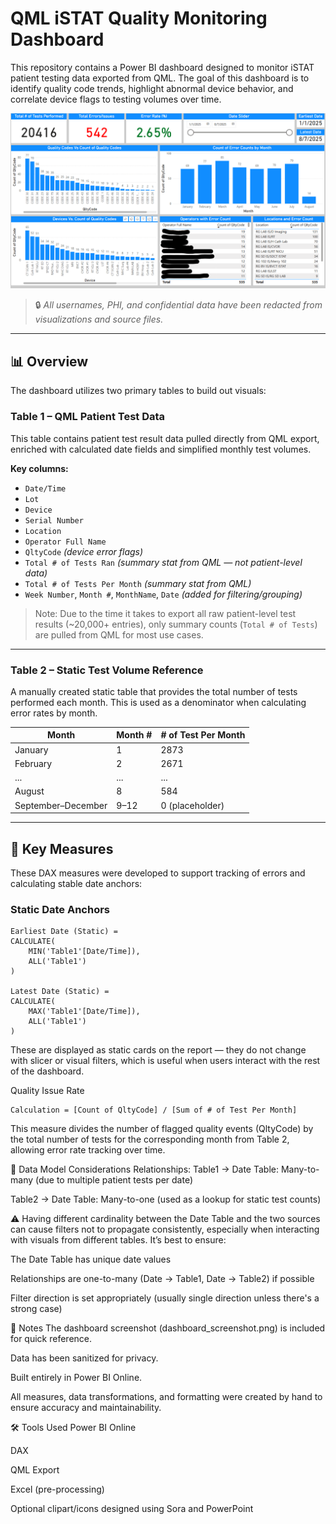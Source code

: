 # QML iSTAT Quality Monitoring Dashboard

This repository contains a Power BI dashboard designed to monitor iSTAT patient testing data exported from QML. The goal of this dashboard is to identify quality code trends, highlight abnormal device behavior, and correlate device flags to testing volumes over time.

![Dashboard_Screenshot](https://github.com/khangsheng1/MT-Work/blob/main/POC/iSTAT_Quality_Error_Study/iSTAT%20Quality%20Error%20Dashboard%20IMG.png)

> 🔒 *All usernames, PHI, and confidential data have been redacted from visualizations and source files.*

---

## 📊 Overview

The dashboard utilizes two primary tables to build out visuals:

### **Table 1** – QML Patient Test Data
This table contains patient test result data pulled directly from QML export, enriched with calculated date fields and simplified monthly test volumes.

**Key columns:**
- `Date/Time`
- `Lot`
- `Device`
- `Serial Number`
- `Location`
- `Operator Full Name`
- `QltyCode` *(device error flags)*
- `Total # of Tests Ran` *(summary stat from QML — not patient-level data)*
- `Total # of Tests Per Month` *(summary stat from QML)*
- `Week Number`, `Month #`, `MonthName`, `Date` *(added for filtering/grouping)*

> Note: Due to the time it takes to export all raw patient-level test results (~20,000+ entries), only summary counts (`Total # of Tests`) are pulled from QML for most use cases.

---

### **Table 2** – Static Test Volume Reference
A manually created static table that provides the total number of tests performed each month. This is used as a denominator when calculating error rates by month.

| Month              | Month # | # of Test Per Month |
| ------------------ | ------- | ------------------- |
| January            | 1       | 2873                |
| February           | 2       | 2671                |
| ...                | ...     | ...                 |
| August             | 8       | 584                 |
| September–December | 9–12    | 0 (placeholder)     |

---

## 🧮 Key Measures

These DAX measures were developed to support tracking of errors and calculating stable date anchors:

### **Static Date Anchors**
```DAX
Earliest Date (Static) = 
CALCULATE(
    MIN('Table1'[Date/Time]),
    ALL('Table1')
)

Latest Date (Static) = 
CALCULATE(
    MAX('Table1'[Date/Time]),
    ALL('Table1')
)
```

These are displayed as static cards on the report — they do not change with slicer or visual filters, which is useful when users interact with the rest of the dashboard.

Quality Issue Rate
```
Calculation = [Count of QltyCode] / [Sum of # of Test Per Month]
```
This measure divides the number of flagged quality events (QltyCode) by the total number of tests for the corresponding month from Table 2, allowing error rate tracking over time.

🔗 Data Model Considerations
Relationships:
Table1 → Date Table: Many-to-many (due to multiple patient tests per date)

Table2 → Date Table: Many-to-one (used as a lookup for static test counts)

⚠️ Having different cardinality between the Date Table and the two sources can cause filters not to propagate consistently, especially when interacting with visuals from different tables. It’s best to ensure:

The Date Table has unique date values

Relationships are one-to-many (Date → Table1, Date → Table2) if possible

Filter direction is set appropriately (usually single direction unless there's a strong case)

📌 Notes
The dashboard screenshot (dashboard_screenshot.png) is included for quick reference.

Data has been sanitized for privacy.

Built entirely in Power BI Online.

All measures, data transformations, and formatting were created by hand to ensure accuracy and maintainability.

🛠 Tools Used
Power BI Online

DAX

QML Export

Excel (pre-processing)

Optional clipart/icons designed using Sora and PowerPoint
